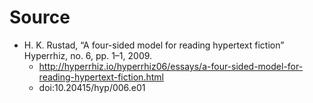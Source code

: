 

# Source

* H. K. Rustad, “A four-sided model for reading hypertext fiction” Hyperrhiz, no. 6, pp. 1–1, 2009.
    * http://hyperrhiz.io/hyperrhiz06/essays/a-four-sided-model-for-reading-hypertext-fiction.html
    * doi:10.20415/hyp/006.e01